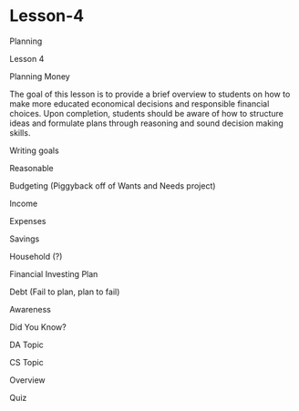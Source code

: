 # Lesson-4
Planning


Lesson 4 

Planning Money 

The goal of this lesson is to provide a brief overview to students on how to make more educated economical decisions and responsible financial choices. Upon completion, students should be aware of how to structure ideas and formulate plans through reasoning and sound decision making skills. 

Writing goals 

Reasonable 

Budgeting (Piggyback off of Wants and Needs project) 

Income 

Expenses 

Savings 

Household (?) 

Financial Investing Plan 

Debt (Fail to plan, plan to fail) 

Awareness 

Did You Know? 

DA Topic 

CS Topic 

Overview 

Quiz 

 

 
